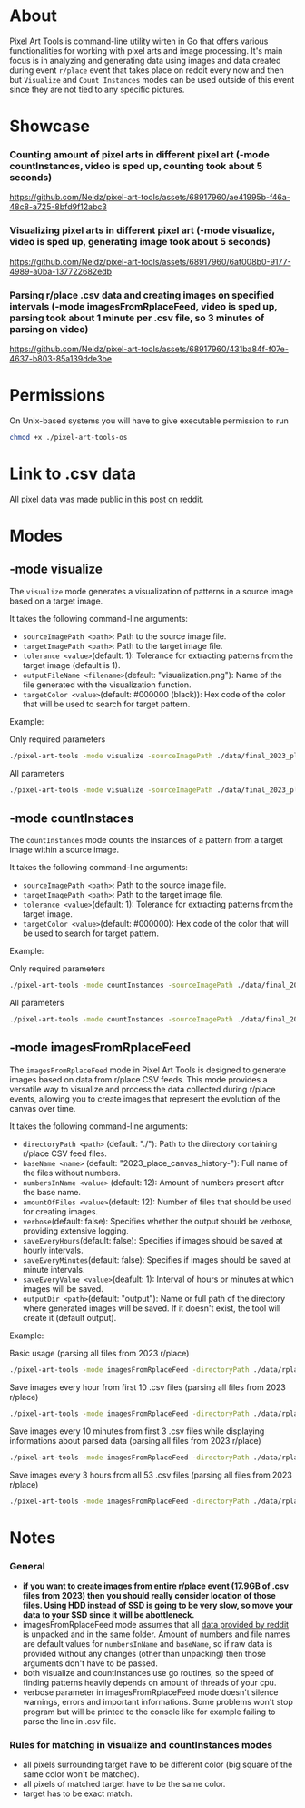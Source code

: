 # About
Pixel Art Tools is command-line utility wirten in Go that offers various functionalities for working with pixel arts and image processing. It's main focus is in analyzing and generating data using images and data created during event `r/place` event that takes place on reddit every now and then but `Visualize` and `Count Instances` modes can be used outside of this event since they are not tied to any specific pictures.

# Showcase
### Counting amount of pixel arts in different pixel art (-mode countInstances, video is sped up, counting took about 5 seconds)
https://github.com/Neidz/pixel-art-tools/assets/68917960/ae41995b-f46a-48c8-a725-8bfd9f12abc3

### Visualizing pixel arts in different pixel art (-mode visualize, video is sped up, generating image took about 5 seconds)
https://github.com/Neidz/pixel-art-tools/assets/68917960/6af008b0-9177-4989-a0ba-137722682edb

### Parsing r/place .csv data and creating images on specified intervals (-mode imagesFromRplaceFeed, video is sped up, parsing took about 1 minute per .csv file, so 3 minutes of parsing on video)
https://github.com/Neidz/pixel-art-tools/assets/68917960/431ba84f-f07e-4637-b803-85a139dde3be

# Permissions
On Unix-based systems you will have to give executable permission to run

``` bash
chmod +x ./pixel-art-tools-os
```

# Link to .csv data
All pixel data was made public in [this post on reddit](https://www.reddit.com/r/place/comments/15bjm5o/rplace_2023_data/).

# Modes

## -mode visualize
The `visualize` mode generates a visualization of patterns in a source image based on a target image.

It takes the following command-line arguments:

- `sourceImagePath <path>`: Path to the source image file.
- `targetImagePath <path>`: Path to the target image file.
- `tolerance <value>`(default: 1): Tolerance for extracting patterns from the target image (default is 1).
- `outputFileName <filename>`(default: "visualization.png"): Name of the file generated with the visualization function.
- `targetColor <value>`(default: #000000 (black)): Hex code of the color that will be used to search for target pattern.

Example:

Only required parameters
``` bash
./pixel-art-tools -mode visualize -sourceImagePath ./data/final_2023_place.png -targetImagePath ./data/crewmate.png 
```

All parameters
``` bash
./pixel-art-tools -mode visualize -sourceImagePath ./data/final_2023_place.png -targetImagePath ./data/crewmate.png -tolerance 2 -outputFileName result.png -targetColor #0000FF
```

## -mode countInstaces
The `countInstances` mode counts the instances of a pattern from a target image within a source image. 

It takes the following command-line arguments:

- `sourceImagePath <path>`: Path to the source image file.
- `targetImagePath <path>`: Path to the target image file.
- `tolerance <value>`(default: 1): Tolerance for extracting patterns from the target image.
- `targetColor <value>`(default: #000000): Hex code of the color that will be used to search for target pattern.
  
Example:

Only required parameters
``` bash
./pixel-art-tools -mode countInstances -sourceImagePath ./data/final_2023_place.png -targetImagePath ./data/crewmate.png 
```

All parameters
``` bash
./pixel-art-tools -mode countInstances -sourceImagePath ./data/final_2023_place.png -targetImagePath ./data/crewmate.png -tolerance 2 -targetColor #0000FF
```

## -mode imagesFromRplaceFeed
The `imagesFromRplaceFeed` mode in Pixel Art Tools is designed to generate images based on data from r/place CSV feeds. This mode provides a versatile way to visualize and process the data collected during r/place events, allowing you to create images that represent the evolution of the canvas over time.

It takes the following command-line arguments:

- `directoryPath <path>` (default: "./"): Path to the directory containing r/place CSV feed files.
- `baseName <name>` (default: "2023_place_canvas_history-"): Full name of the files without numbers.
- `numbersInName <value>` (default: 12): Amount of numbers present after the base name.
- `amountOfFiles <value>`(default: 12): Number of files that should be used for creating images.
- `verbose`(default: false): Specifies whether the output should be verbose, providing extensive logging.
- `saveEveryHours`(default: false): Specifies if images should be saved at hourly intervals.
- `saveEveryMinutes`(default: false): Specifies if images should be saved at minute intervals.
- `saveEveryValue <value>`(deafult: 1): Interval of hours or minutes at which images will be saved.
- `outputDir <path>`(default: "output"): Name or full path of the directory where generated images will be saved. If it doesn't exist, the tool will create it (default output).
  
Example:

Basic usage (parsing all files from 2023 r/place)
``` bash
./pixel-art-tools -mode imagesFromRplaceFeed -directoryPath ./data/rplace_data -saveEveryMinutes
```

Save images every hour from first 10 .csv files (parsing all files from 2023 r/place)
``` bash
./pixel-art-tools -mode imagesFromRplaceFeed -directoryPath ./data/rplace_data -baseName 2023_place_canvas_history- -numbersInPath 12 -amountOfFiles 10 -saveEveryValue 1 -saveEveryHours
```

Save images every 10 minutes from first 3 .csv files while displaying informations about parsed data (parsing all files from 2023 r/place)
``` bash
./pixel-art-tools -mode imagesFromRplaceFeed -directoryPath ./data/rplace_data -baseName 2023_place_canvas_history- -numbersInPath 12 -amountOfFiles 3 -saveEveryValue 10 -saveEveryMinutes -verbose
```

Save images every 3 hours from all 53 .csv files (parsing all files from 2023 r/place)
``` bash
./pixel-art-tools -mode imagesFromRplaceFeed -directoryPath ./data/rplace_data -baseName 2023_place_canvas_history- -numbersInPath 12 -amountOfFiles 53 -saveEveryValue 3 -saveEveryHours
```

# Notes

### General
- **if you want to create images from entire r/place event (17.9GB of .csv files from 2023) then you should really consider location of those files. Using HDD instead of SSD is going to be very slow, so move your data to your SSD since it will be abottleneck.**
- imagesFromRplaceFeed mode assumes that all [data provided by reddit](https://www.reddit.com/r/place/comments/15bjm5o/rplace_2023_data/) is unpacked and in the same folder. Amount of numbers and file names are default values for `numbersInName` and `baseName`, so if raw data is provided without any changes (other than unpacking) then those arguments don't have to be passed.
- both visualize and countInstances use go routines, so the speed of finding patterns heavily depends on amount of threads of your cpu.
- verbose parameter in imagesFromRplaceFeed mode doesn't silence warnings, errors and important informations. Some problems won't stop program but will be printed to the console like for example failing to parse the line in .csv file.

### Rules for matching in visualize and countInstances modes
- all pixels surrounding target have to be different color (big square of the same color won't be matched).
- all pixels of matched target have to be the same color.
- target has to be exact match.
